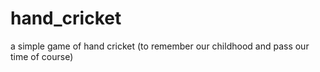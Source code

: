 # hand_cricket
a simple game of hand cricket (to remember our childhood and pass our time of course) <br>

